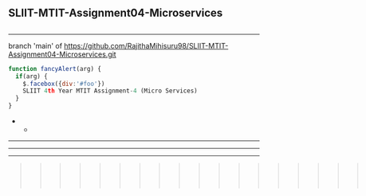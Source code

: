 
## SLIIT-MTIT-Assignment04-Microservices <h2> 
- - -
branch 'main' of
https://github.com/RajithaMihisuru98/SLIIT-MTIT-Assignment04-Microservices.git

```javascript
function fancyAlert(arg) {
  if(arg) {
    $.facebox({div:'#foo'})
    SLIIT 4th Year MTIT Assignment-4 (Micro Services)
  }
}
```
- -
-  - -
- - -
-- -
>>>>>>>>>>>>>>>>>>>>>>>>>>>>>>>>>>>>>>>>>>>>|||
